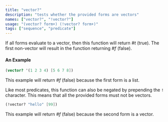 ```yaml
---
title: "vector?"
description: "tests whether the provided forms are vectors"
names: ["vector?", "!vector?"]
usage: "(vector? form+) (!vector? form+)"
tags: ["sequence", "predicate"]
---
```


If all forms evaluate to a vector, then this function will return _#t_ (true). The first non-vector will result in the function returning _#f_ (false).

#### An Example

```scheme
(vector? '(1 2 3 4) [5 6 7 8])
```

This example will return _#f_ (false) because the first form is a list.

Like most predicates, this function can also be negated by prepending the `!` character. This means that all the provided forms must not be vectors.

```scheme
(!vector? "hello" [99])
```

This example will return _#f_ (false) because the second form is a vector.
